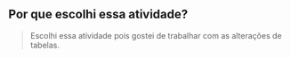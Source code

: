## Por que escolhi essa atividade?
> Escolhi essa atividade pois gostei de trabalhar com as alterações de tabelas.